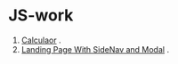 # JS-work
1. [Calculaor]([url](https://akshatjain2610.github.io/JS-work/Calculator/)) .
2. [Landing Page With SideNav and Modal]([url](https://akshatjain2610.github.io/JS-work/Landing%20Page%20with%20sidenav%20and%20modal/)) .

